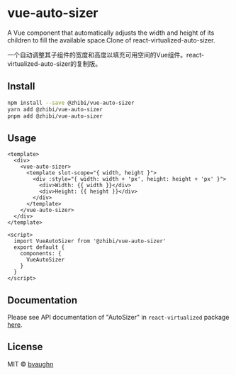 # vue-auto-sizer

A Vue component that automatically adjusts the width and height of its children to fill the available space.Clone of react-virtualized-auto-sizer.

一个自动调整其子组件的宽度和高度以填充可用空间的Vue组件。react-virtualized-auto-sizer的复制版。


## Install

```bash
npm install --save @zhibi/vue-auto-sizer
yarn add @zhibi/vue-auto-sizer
pnpm add @zhibi/vue-auto-sizer
```

## Usage
```vue
<template>
  <div>
    <vue-auto-sizer>
      <template slot-scope="{ width, height }">
        <div :style="{ width: width + 'px', height: height + 'px' }">
          <div>Width: {{ width }}</div>
          <div>Height: {{ height }}</div>
        </div>
      </template>
    </vue-auto-sizer>
  </div>
</template>

<script>
  import VueAutoSizer from '@zhibi/vue-auto-sizer'
  export default {
    components: {
      VueAutoSizer
    }
  }
</script>
```

## Documentation

Please see API documentation of "AutoSizer" in `react-virtualized` package [here](https://github.com/bvaughn/react-virtualized/blob/master/docs/AutoSizer.md).

## License

MIT © [bvaughn](https://github.com/bvaughn)
